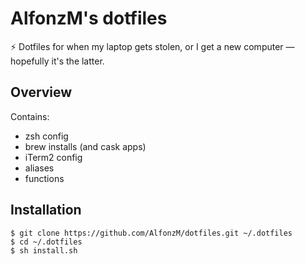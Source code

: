 # AlfonzM's dotfiles

⚡️ Dotfiles for when my laptop gets stolen, or I get a new computer — hopefully it's the latter.

## Overview

Contains:

- zsh config
- brew installs (and cask apps)
- iTerm2 config
- aliases
- functions

## Installation

```
$ git clone https://github.com/AlfonzM/dotfiles.git ~/.dotfiles
$ cd ~/.dotfiles
$ sh install.sh
```